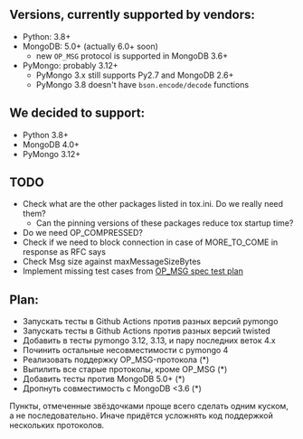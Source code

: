 ## Versions, currently supported by vendors:
- Python: 3.8+
- MongoDB: 5.0+ (actually 6.0+ soon)
    - new `OP_MSG` protocol is supported in MongoDB 3.6+
- PyMongo: probably 3.12+
    - PyMongo 3.x still supports Py2.7 and MongoDB 2.6+
    - PyMongo 3.8 doesn't have `bson.encode/decode` functions
 
## We decided to support:
- Python 3.8+
- MongoDB 4.0+
- PyMongo 3.12+

## TODO
- Check what are the other packages listed in tox.ini. Do we really need them?
  - Can the pinning versions of these packages reduce tox startup time?
- Do we need OP_COMPRESSED?
- Check if we need to block connection in case of MORE_TO_COME in response as RFC says
- Check Msg size against maxMessageSizeBytes
- Implement missing test cases from [OP_MSG spec test plan](https://github.com/mongodb/specifications/blob/master/source/message/OP_MSG.md#test-plan)


## Plan:
- Запускать тесты в Github Actions против разных версий pymongo
- Запускать тесты в Github Actions против разных версий twisted
- Добавить в тесты pymongo 3.12, 3.13, и пару последних веток 4.x
- Починить остальные несовместимости с pymongo 4
- Реализовать поддержку OP_MSG-протокола (*)
- Выпилить все старые протоколы, кроме OP_MSG (*)
- Добавить тесты против MongoDB 5.0+ (*)
- Дропнуть совместимость с MongoDB <3.6 (*)

Пункты, отмеченные звёздочками проще всего сделать одним куском, а не последовательно.
Иначе придётся усложнять код поддержкой нескольких протоколов.
